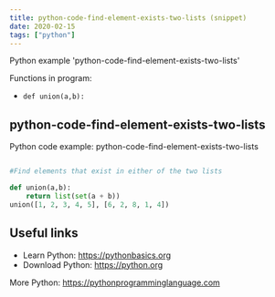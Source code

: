 ```yaml
---
title: python-code-find-element-exists-two-lists (snippet)
date: 2020-02-15
tags: ["python"]
---
```

Python example 'python-code-find-element-exists-two-lists'

Functions in program: 
* `def union(a,b):`

## python-code-find-element-exists-two-lists

Python code example: python-code-find-element-exists-two-lists

```python

#Find elements that exist in either of the two lists

def union(a,b):
    return list(set(a + b))
union([1, 2, 3, 4, 5], [6, 2, 8, 1, 4])


```

## Useful links

- Learn Python: https://pythonbasics.org
- Download Python: https://python.org

More Python: https://pythonprogramminglanguage.com
